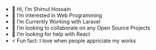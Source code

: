 - 👋 Hi, I’m Shimul Hossain 
- 👀 I’m interested in Web Programming
- 🌱 I’m Currently Working with Laravel
- 👯 I’m looking to collaborate on any Open Source Projects
- 🤔 I’m looking for help with React
- ⚡ Fun fact: I love when people appriciate my works

<!---
shimulxyz/shimulxyz is a ✨ special ✨ repository because its `README.md` (this file) appears on your GitHub profile.
You can click the Preview link to take a look at your changes.
--->
